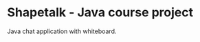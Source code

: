 Shapetalk - Java course project
===============================

Java chat application with whiteboard.
